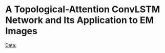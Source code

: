# A Topological-Attention ConvLSTM Network and Its Application to EM Images

[Data:](https://drive.google.com/drive/folders/1x9eeyZGUEiBSiDt8ZL1hzrGSHtM7aSfD?usp=share_link)
